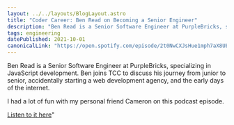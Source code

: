 ```yaml
---
layout: ../../layouts/BlogLayout.astro
title: "Coder Career: Ben Read on Becoming a Senior Engineer"
description: "Ben Read is a Senior Software Engineer at PurpleBricks, specializing in JavaScript development. Ben joins TCC to discuss his journey from junior to senior, accidentally starting a web development agency, and the early days of the internet."
tags: engineering
datePublished: 2021-10-01
canonicalLink: "https://open.spotify.com/episode/2t0NwCXJsHue1mph7aX8UE?si=30b642b1ac5f4335"
---
```

Ben Read is a Senior Software Engineer at PurpleBricks, specializing in JavaScript development. Ben joins TCC to discuss his journey from junior to senior, accidentally starting a web development agency, and the early days of the internet.

I had a lot of fun with my personal friend Cameron on this podcast episode.

[Listen to it here](https://open.spotify.com/episode/2t0NwCXJsHue1mph7aX8UE?si=30b642b1ac5f4335)"